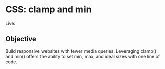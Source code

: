 # CSS: clamp and min

Live:

## Objective

Build responsive websites with fewer media queries. Leveraging clamp() and min() offers the ability to set min, max, and ideal sizes with one line of code.
